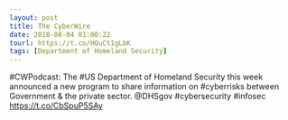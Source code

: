 ```yaml
---
layout: post
title: The CyberWire
date: 2018-08-04 01:00:22
tourl: https://t.co/HQuCt1gLbK
tags: [Department of Homeland Security]
---
```

#CWPodcast: The #US Department of Homeland Security this week announced a new program to share information on #cyberrisks between Government &amp; the private sector. @DHSgov #cybersecurity #infosec https://t.co/CbSpuP5SAy